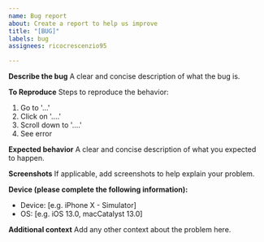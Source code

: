 ```yaml
---
name: Bug report
about: Create a report to help us improve
title: "[BUG]"
labels: bug
assignees: ricocrescenzio95

---
```


**Describe the bug**
A clear and concise description of what the bug is.

**To Reproduce**
Steps to reproduce the behavior:
1. Go to '...'
2. Click on '....'
3. Scroll down to '....'
4. See error

**Expected behavior**
A clear and concise description of what you expected to happen.

**Screenshots**
If applicable, add screenshots to help explain your problem.

**Device (please complete the following information):**
 - Device: [e.g. iPhone X - Simulator]
 - OS: [e.g. iOS 13.0, macCatalyst 13.0]

**Additional context**
Add any other context about the problem here.
